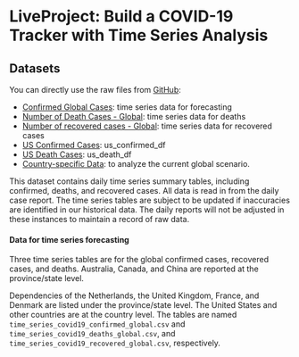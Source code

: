 # LiveProject: Build a COVID-19 Tracker with Time Series Analysis

## Datasets

You can directly use the raw files from [GitHub](https://github.com/CSSEGISandData/COVID-19):

- [Confirmed Global Cases](https://github.com/CSSEGISandData/COVID-19/blob/master/csse_covid_19_data/csse_covid_19_time_series/time_series_covid19_confirmed_global.csv): time series data for forecasting
- [Number of Death Cases - Global](https://github.com/CSSEGISandData/COVID-19/blob/master/csse_covid_19_data/csse_covid_19_time_series/time_series_covid19_deaths_global.csv): time series data for deaths
- [Number of recovered cases - Global](https://github.com/CSSEGISandData/COVID-19/blob/master/csse_covid_19_data/csse_covid_19_time_series/time_series_covid19_recovered_global.csv): time series data for recovered cases
- [US Confirmed Cases](https://raw.githubusercontent.com/CSSEGISandData/COVID-19/master/csse_covid_19_data/csse_covid_19_time_series/time_series_covid19_confirmed_US.csv): us_confirmed_df
- [US Death Cases](https://github.com/CSSEGISandData/COVID-19/blob/master/csse_covid_19_data/csse_covid_19_time_series/time_series_covid19_deaths_US.csv): us_death_df
- [Country-specific Data](https://raw.githubusercontent.com/CSSEGISandData/COVID-19/web-data/data/cases_country.csv): to analyze the current global scenario.

This dataset contains daily time series summary tables, including confirmed, deaths, and recovered cases. All data is read in from the daily case report. The time series tables are subject to be updated if inaccuracies are identified in our historical data. The daily reports will not be adjusted in these instances to maintain a record of raw data.

#### Data for time series forecasting

Three time series tables are for the global confirmed cases, recovered cases, and deaths. Australia, Canada, and China are reported at the province/state level.

Dependencies of the Netherlands, the United Kingdom, France, and Denmark are listed under the province/state level. The United States and other countries are at the country level. The tables are named  `time_series_covid19_confirmed_global.csv` and  `time_series_covid19_deaths_global.csv`, and  `time_series_covid19_recovered_global.csv`, respectively.
